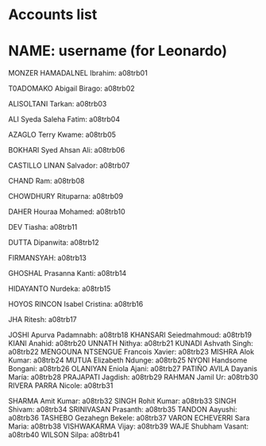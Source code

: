 # Accounts list
# NAME: username (for Leonardo)

MONZER HAMADALNEL Ibrahim:  a08trb01

T0ADOMAKO Abigail Birago:  a08trb02

ALISOLTANI Tarkan:  a08trb03

ALI Syeda Saleha Fatim:  a08trb04

AZAGLO Terry Kwame:  a08trb05

BOKHARI Syed Ahsan Ali:  a08trb06

CASTILLO LINAN Salvador:  a08trb07

CHAND Ram:  a08trb08

CHOWDHURY Rituparna:  a08trb09

DAHER Houraa Mohamed:  a08trb10

DEV Tiasha:  a08trb11

DUTTA Dipanwita:  a08trb12 

FIRMANSYAH:  a08trb13

GHOSHAL Prasanna Kanti:  a08trb14

HIDAYANTO Nurdeka:  a08trb15

HOYOS RINCON Isabel Cristina:  a08trb16

JHA Ritesh:  a08trb17

JOSHI Apurva Padamnabh:  a08trb18
KHANSARI Seiedmahmoud:  a08trb19
KIANI Anahid:  a08trb20
UNNATH Nithya:  a08trb21
KUNADI Ashvath Singh:  a08trb22
MENGOUNA NTSENGUE Francois Xavier:  a08trb23
MISHRA Alok Kumar:  a08trb24
MUTUA Elizabeth Ndunge:  a08trb25
NYONI Handsome Bongani:  a08trb26
OLANIYAN Eniola Ajani:  a08trb27
PATIÑO AVILA Dayanis María:  a08trb28
PRAJAPATI Jagdish:  a08trb29
RAHMAN Jamil Ur:  a08trb30
RIVERA PARRA Nicole:  a08trb31

SHARMA Amit Kumar:  a08trb32
SINGH Rohit Kumar:  a08trb33
SINGH Shivam:  a08trb34
SRINIVASAN Prasanth:  a08trb35
TANDON Aayushi:  a08trb36
TASHEBO Gezahegn Bekele:  a08trb37
VARON ECHEVERRI Sara Maria:  a08trb38
VISHWAKARMA Vijay:  a08trb39
WAJE Shubham Vasant:  a08trb40
WILSON Silpa:  a08trb41



